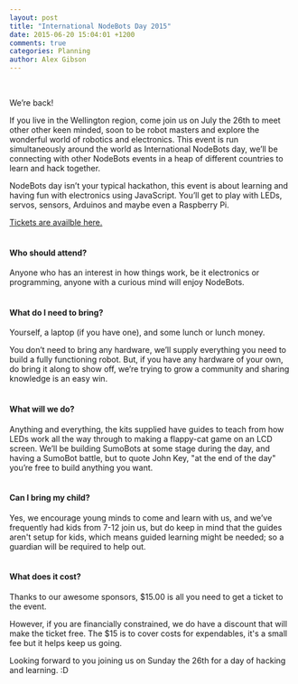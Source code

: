 ```yaml
---
layout: post
title: "International NodeBots Day 2015"
date: 2015-06-20 15:04:01 +1200
comments: true
categories: Planning
author: Alex Gibson
---
```

<br/>

We’re back!

If you live in the Wellington region, come join us on July the 26th to meet other other keen minded, soon to be robot masters and explore the wonderful world of robotics and electronics. This event is run simultaneously around the world as International NodeBots day, we’ll be connecting with other NodeBots events in a heap of different countries to learn and hack together.

NodeBots day isn’t your typical hackathon, this event is about learning and having fun with electronics using JavaScript. You’ll get to play with LEDs, servos, sensors, Arduinos and maybe even a Raspberry Pi.

[Tickets are availble here.](https://ti.to/nodebots-new-zealand/international-nodebots-day-2015)
<br/>
<br/>
#### Who should attend?
Anyone who has an interest in how things work, be it electronics or programming, anyone with a curious mind will enjoy NodeBots.
<br/>
<br/>

#### What do I need to bring?
Yourself, a laptop (if you have one), and some lunch or lunch money.

You don’t need to bring any hardware, we’ll supply everything you need to build a fully functioning robot. But, if you have any hardware of your own, do bring it along to show off, we’re trying to grow a community and sharing knowledge is an easy win.
<br/>
<br/>
#### What will we do?
Anything and everything, the kits supplied have guides to teach from how LEDs work all the way through to making a flappy-cat game on an LCD screen. We’ll be building SumoBots at some stage during the day, and having a SumoBot battle, but to quote John Key, "at the end of the day" you’re free to build anything you want.
<br/>
<br/>
#### Can I bring my child?
Yes, we encourage young minds to come and learn with us, and we’ve frequently had kids from 7-12 join us, but do keep in mind that the guides aren't setup for kids, which means guided learning might be needed; so a guardian will be required to help out.
<br/>
<br/>
#### What does it cost?
Thanks to our awesome sponsors, $15.00 is all you need to get a ticket to the event.

However, if you are financially constrained, we do have a discount that will make the ticket free. The $15 is to cover costs for expendables, it's a small fee but it helps keep us going.

Looking forward to you joining us on Sunday the 26th for a day of hacking and learning. :D
